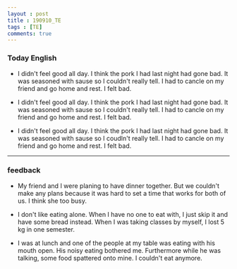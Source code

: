 ```yaml
---
layout : post
title : 190910_TE
tags : [TE]
comments: true
---
```

### Today English
- I didn't feel good all day. I think the pork I had last night had gone bad. It was seasoned with sause so I couldn't really tell. I had to cancle on my friend and go home and rest. I felt bad.

- I didn't feel good all day. I think the pork I had last night had gone bad. It was seasoned with sause so I couldn't really tell. I had to cancle on my friend and go home and rest. I felt bad.

- I didn't feel good all day. I think the pork I had last night had gone bad. It was seasoned with sause so I coudln't really tell. I had to cancle on my friend and go home and rest. I felt bad.

---
### feedback
- My friend and I were planing to have dinner together. But we couldn't make any plans because it was hard to set a time that works for both of us. I think she too busy.

- I don't like eating alone. When I have no one to eat with, I just skip it and have some bread instead. When I was taking classes by myself, I lost 5 kg in one semester.

- I was at lunch and one of the people at my table was eating with his mouth open. His noisy eating bothered me. Furthermore while he was talking, some food spattered onto mine. I couldn't eat anymore.
